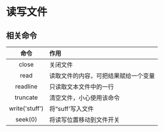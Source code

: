 # 读写文件

## 相关命令

命令|作用
:-:|:-
close|关闭文件
read|读取文件的内容，可把结果赋给一个变量
readline|只读取文本文件中的一行
truncate|清空文件，小心使用该命令
write('stuff')|将“suff'写入文件
seek(0)|将读写位置移动到文件开关

